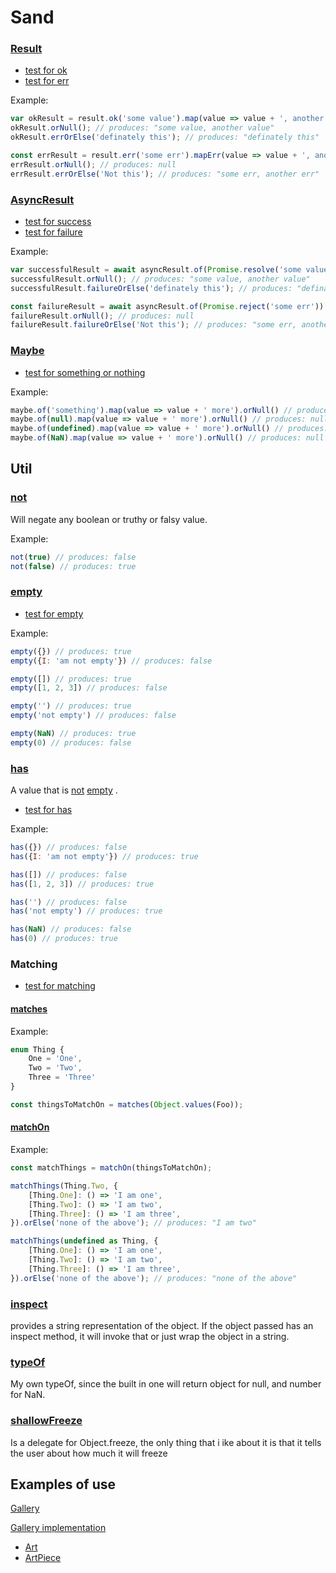 # Sand

### [Result](https://github.com/RyanDur/sand/blob/main/src/types/Result.ts)

* [test for ok](https://github.com/RyanDur/sand/blob/main/src/__tests__/result.spec.ts#L9)
* [test for err](https://github.com/RyanDur/sand/blob/main/src/__tests__/result.spec.ts#L29)

Example:

```javascript
var okResult = result.ok('some value').map(value => value + ', another value');
okResult.orNull(); // produces: "some value, another value"
okResult.errOrElse('definately this'); // produces: "definately this"

const errResult = result.err('some err').mapErr(value => value + ', another err');
errResult.orNull(); // produces: null
errResult.errOrElse('Not this'); // produces: "some err, another err"
```

### [AsyncResult](https://github.com/RyanDur/sand/blob/main/src/types/Result.ts)

* [test for success](https://github.com/RyanDur/sand/blob/main/src/__tests__/asyncResult.spec.ts#L11)
* [test for failure](https://github.com/RyanDur/sand/blob/main/src/__tests__/asyncResult.spec.ts#L48)

Example:

```javascript
var successfulResult = await asyncResult.of(Promise.resolve('some value')).map(value => value + ', another value');
successfulResult.orNull(); // produces: "some value, another value"
successfulResult.failureOrElse('definately this'); // produces: "definately this"

const failureResult = await asyncResult.of(Promise.reject('some err')).mapErr(value => value + ', another err');
failureResult.orNull(); // produces: null
failureResult.failureOrElse('Not this'); // produces: "some err, another err"
```

### [Maybe](https://github.com/RyanDur/sand/blob/main/src/types/Maybe.ts)

* [test for something or nothing](https://github.com/RyanDur/sand/blob/main/src/__tests__/maybe.spec.ts)

Example:

```javascript
maybe.of('something').map(value => value + ' more').orNull() // produces: "something more"
maybe.of(null).map(value => value + ' more').orNull() // produces: null
maybe.of(undefined).map(value => value + ' more').orNull() // produces: null
maybe.of(NaN).map(value => value + ' more').orNull() // produces: null
```

## Util

### [not](https://github.com/RyanDur/sand/blob/main/src/util/index.ts)

Will negate any boolean or truthy or falsy value.

Example:

```javascript
not(true) // produces: false
not(false) // produces: true
```

### [empty](https://github.com/RyanDur/sand/blob/main/src/util/index.ts)

* [test for empty](https://github.com/RyanDur/sand/blob/main/src/util/__tests__/util.spec.ts#L7)

Example:

```javascript
empty({}) // produces: true
empty({I: 'am not empty'}) // produces: false

empty([]) // produces: true
empty([1, 2, 3]) // produces: false

empty('') // produces: true
empty('not empty') // produces: false

empty(NaN) // produces: true
empty(0) // produces: false
```

### [has](https://github.com/RyanDur/sand/blob/main/src/util/index.ts)

A value that
is [not](https://github.com/RyanDur/sand/blob/main/src/util/index.ts) [empty](https://github.com/RyanDur/sand/blob/main/src/util/index.ts)
.

* [test for has](https://github.com/RyanDur/sand/blob/main/src/util/__tests__/util.spec.ts#L65)

Example:

```javascript
has({}) // produces: false
has({I: 'am not empty'}) // produces: true

has([]) // produces: false
has([1, 2, 3]) // produces: true

has('') // produces: false
has('not empty') // produces: true

has(NaN) // produces: false
has(0) // produces: true
```

### Matching

* [test for matching](https://github.com/RyanDur/sand/blob/main/src/util/__tests__/util.spec.ts#L123)

#### [matches](https://github.com/RyanDur/sand/blob/main/src/util/index.ts)

Example:

```typescript
enum Thing {
    One = 'One',
    Two = 'Two',
    Three = 'Three'
}

const thingsToMatchOn = matches(Object.values(Foo));
```

#### [matchOn](https://github.com/RyanDur/sand/blob/main/src/util/index.ts)

Example:

```typescript
const matchThings = matchOn(thingsToMatchOn);

matchThings(Thing.Two, {
    [Thing.One]: () => 'I am one',
    [Thing.Two]: () => 'I am two',
    [Thing.Three]: () => 'I am three',
}).orElse('none of the above'); // produces: "I am two"

matchThings(undefined as Thing, {
    [Thing.One]: () => 'I am one',
    [Thing.Two]: () => 'I am two',
    [Thing.Three]: () => 'I am three',
}).orElse('none of the above'); // produces: "none of the above"
```

### [inspect](https://github.com/RyanDur/sand/blob/main/src/util/index.ts)

provides a string representation of the object. If the object passed has an inspect method, it will invoke that or just
wrap the object in a string.

### [typeOf](https://github.com/RyanDur/sand/blob/main/src/util/index.ts)

My own typeOf, since the built in one will return object for null, and number for NaN.

### [shallowFreeze](https://github.com/RyanDur/sand/blob/main/src/util/index.ts)

Is a delegate for Object.freeze, the only thing that i ike about it is that it tells the user about how much it will
freeze

## Examples of use

[Gallery](http://localhost:3000/gallery?page=1&size=8&tab=aic)

[Gallery implementation](https://github.com/RyanDur/ChosenPicachu/tree/main/src/components/Gallery)

* [Art](https://github.com/RyanDur/ChosenPicachu/blob/main/src/components/Gallery/Art/index.tsx#L19)
* [ArtPiece](https://github.com/RyanDur/ChosenPicachu/blob/main/src/components/Gallery/ArtPiece/index.tsx#L19)